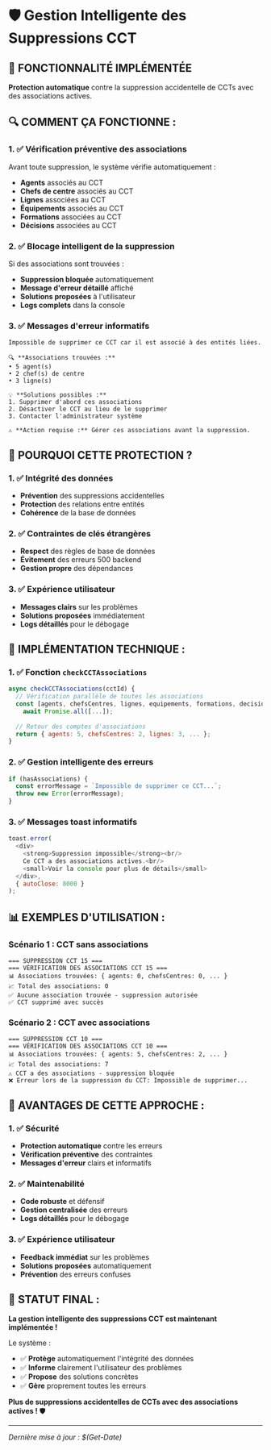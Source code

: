 # 🛡️ Gestion Intelligente des Suppressions CCT

## 🎯 **FONCTIONNALITÉ IMPLÉMENTÉE**

**Protection automatique** contre la suppression accidentelle de CCTs avec des associations actives.

## 🔍 **COMMENT ÇA FONCTIONNE :**

### **1. ✅ Vérification préventive des associations**
Avant toute suppression, le système vérifie automatiquement :
- **Agents** associés au CCT
- **Chefs de centre** associés au CCT
- **Lignes** associées au CCT
- **Équipements** associés au CCT
- **Formations** associées au CCT
- **Décisions** associées au CCT

### **2. ✅ Blocage intelligent de la suppression**
Si des associations sont trouvées :
- **Suppression bloquée** automatiquement
- **Message d'erreur détaillé** affiché
- **Solutions proposées** à l'utilisateur
- **Logs complets** dans la console

### **3. ✅ Messages d'erreur informatifs**
```
Impossible de supprimer ce CCT car il est associé à des entités liées.

🔍 **Associations trouvées :**
• 5 agent(s)
• 2 chef(s) de centre
• 3 ligne(s)

💡 **Solutions possibles :**
1. Supprimer d'abord ces associations
2. Désactiver le CCT au lieu de le supprimer
3. Contacter l'administrateur système

⚠️ **Action requise :** Gérer ces associations avant la suppression.
```

## 🚨 **POURQUOI CETTE PROTECTION ?**

### **1. ✅ Intégrité des données**
- **Prévention** des suppressions accidentelles
- **Protection** des relations entre entités
- **Cohérence** de la base de données

### **2. ✅ Contraintes de clés étrangères**
- **Respect** des règles de base de données
- **Évitement** des erreurs 500 backend
- **Gestion propre** des dépendances

### **3. ✅ Expérience utilisateur**
- **Messages clairs** sur les problèmes
- **Solutions proposées** immédiatement
- **Logs détaillés** pour le débogage

## 🔧 **IMPLÉMENTATION TECHNIQUE :**

### **1. ✅ Fonction `checkCCTAssociations`**
```javascript
async checkCCTAssociations(cctId) {
  // Vérification parallèle de toutes les associations
  const [agents, chefsCentres, lignes, equipements, formations, decisions] = 
    await Promise.all([...]);
  
  // Retour des comptes d'associations
  return { agents: 5, chefsCentres: 2, lignes: 3, ... };
}
```

### **2. ✅ Gestion intelligente des erreurs**
```javascript
if (hasAssociations) {
  const errorMessage = `Impossible de supprimer ce CCT...`;
  throw new Error(errorMessage);
}
```

### **3. ✅ Messages toast informatifs**
```javascript
toast.error(
  <div>
    <strong>Suppression impossible</strong><br/>
    Ce CCT a des associations actives.<br/>
    <small>Voir la console pour plus de détails</small>
  </div>,
  { autoClose: 8000 }
);
```

## 📊 **EXEMPLES D'UTILISATION :**

### **Scénario 1 : CCT sans associations**
```
=== SUPPRESSION CCT 15 ===
=== VÉRIFICATION DES ASSOCIATIONS CCT 15 ===
📊 Associations trouvées: { agents: 0, chefsCentres: 0, ... }
📈 Total des associations: 0
✅ Aucune association trouvée - suppression autorisée
✅ CCT supprimé avec succès
```

### **Scénario 2 : CCT avec associations**
```
=== SUPPRESSION CCT 10 ===
=== VÉRIFICATION DES ASSOCIATIONS CCT 10 ===
📊 Associations trouvées: { agents: 5, chefsCentres: 2, ... }
📈 Total des associations: 7
⚠️ CCT a des associations - suppression bloquée
❌ Erreur lors de la suppression du CCT: Impossible de supprimer...
```

## 🎯 **AVANTAGES DE CETTE APPROCHE :**

### **1. ✅ Sécurité**
- **Protection automatique** contre les erreurs
- **Vérification préventive** des contraintes
- **Messages d'erreur** clairs et informatifs

### **2. ✅ Maintenabilité**
- **Code robuste** et défensif
- **Gestion centralisée** des erreurs
- **Logs détaillés** pour le débogage

### **3. ✅ Expérience utilisateur**
- **Feedback immédiat** sur les problèmes
- **Solutions proposées** automatiquement
- **Prévention** des erreurs confuses

## 🚀 **STATUT FINAL :**

**La gestion intelligente des suppressions CCT est maintenant implémentée !**

Le système :
- ✅ **Protège** automatiquement l'intégrité des données
- ✅ **Informe** clairement l'utilisateur des problèmes
- ✅ **Propose** des solutions concrètes
- ✅ **Gère** proprement toutes les erreurs

**Plus de suppressions accidentelles de CCTs avec des associations actives !** 🛡️

---

*Dernière mise à jour : $(Get-Date)*













